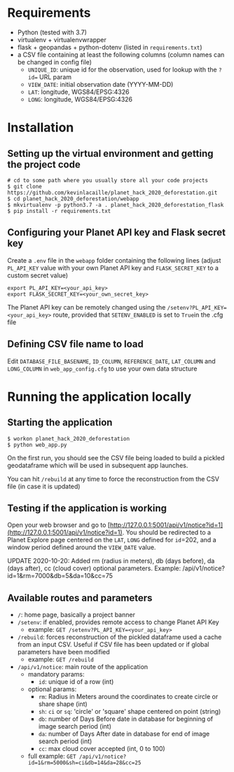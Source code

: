 # Requirements

* Python (tested with 3.7)
* virtualenv + virtualenvwrapper
* flask + geopandas + python-dotenv (listed in `requirements.txt`)
* a CSV file containing at least the following columns (column names can be changed in config file)
    * `UNIQUE_ID`: unique id for the observation, used for lookup with the `?id=` URL param
    * `VIEW_DATE`: initial observation date (YYYY-MM-DD)
    * `LAT`: longitude, WGS84/EPSG:4326
    * `LONG`: longitude, WGS84/EPSG:4326

# Installation

## Setting up the virtual environment and getting the project code

```
# cd to some path where you usually store all your code projects
$ git clone https://github.com/kevinlacaille/planet_hack_2020_deforestation.git
$ cd planet_hack_2020_deforestation/webapp
$ mkvirtualenv -p python3.7 -a . planet_hack_2020_deforestation_flask
$ pip install -r requirements.txt
```

## Configuring your Planet API key and Flask secret key

Create a `.env` file in the `webapp` folder containing the following lines (adjust `PL_API_KEY` value with your own Planet API key and `FLASK_SECRET_KEY` to a custom secret value)

```
export PL_API_KEY=<your_api_key>
export FLASK_SECRET_KEY=<your_own_secret_key>
```

The Planet API key can be remotely changed using the `/setenv?PL_API_KEY=<your_api_key>` route, provided that `SETENV_ENABLED` is set to `True`in the .cfg file

## Defining CSV file name to load

Edit `DATABASE_FILE_BASENAME`, `ID_COLUMN`, `REFERENCE_DATE`, `LAT_COLUMN` and `LONG_COLUMN` in `web_app_config.cfg` to use your own data structure

# Running the application locally

## Starting the application

```
$ workon planet_hack_2020_deforestation
$ python web_app.py
```

On the first run, you should see the CSV file being loaded to build a pickled geodataframe which will be used in subsequent app launches.

You can hit `/rebuild` at any time to force the reconstruction from the CSV file (in case it is updated)

## Testing if the application is working

Open your web browser and go to [http://127.0.0.1:5001/api/v1/notice?id=1](http://127.0.0.1:5001/api/v1/notice?id=1). You should be redirected to a Planet Explore page centered on the `LAT`, `LONG` defined for `id`=202, and a window period defined around the `VIEW_DATE` value. 

UPDATE 2020-10-20: Added rm (radius in meters), db (days before), da (days after), cc (cloud cover) optional parameters. Example: /api/v1/notice?id=1&rm=7000&db=5&da=10&cc=75

## Available routes and parameters

* `/`: home page, basically a project banner
* `/setenv`: if enabled, provides remote access to change Planet API Key
    * example: `GET /setenv?PL_API_KEY=<your_api_key>`
* `/rebuild`: forces reconstruction of the pickled dataframe used a cache from an input CSV. Useful if CSV file has been updated or if global parameters have been modified
    * example: `GET /rebuild`
* `/api/v1/notice`: main route of the application
    * mandatory params:
        - `id`: unique id of a row (int)
    * optional params:
        - `rm`: Radius in Meters around the coordinates to create circle or share shape (int)
        - `sh`: `ci` or `sq`: 'circle' or 'square' shape centered on point (string)
        - `db`: number of Days Before date in database for beginning of image search period (int)
        - `da`: number of Days After date in database for end of image search period (int)
        - `cc`: max cloud cover accepted (int, 0 to 100)
    * full example: `GET /api/v1/notice?id=1&rm=5000&sh=ci&db=14&da=28&cc=25`
